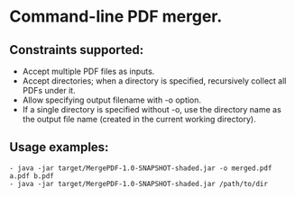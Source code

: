 # Command-line PDF merger.
## Constraints supported:
- Accept multiple PDF files as inputs.
- Accept directories; when a directory is specified, recursively collect all PDFs under it.
- Allow specifying output filename with -o option.
- If a single directory is specified without -o, use the directory name as the output file name
  (created in the current working directory).
## Usage examples:
```shell
- java -jar target/MergePDF-1.0-SNAPSHOT-shaded.jar -o merged.pdf a.pdf b.pdf
- java -jar target/MergePDF-1.0-SNAPSHOT-shaded.jar /path/to/dir
```
